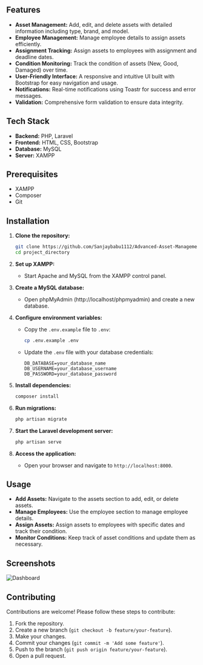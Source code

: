 ## Features

- **Asset Management:** Add, edit, and delete assets with detailed information including type, brand, and model.
- **Employee Management:** Manage employee details to assign assets efficiently.
- **Assignment Tracking:** Assign assets to employees with assignment and deadline dates.
- **Condition Monitoring:** Track the condition of assets (New, Good, Damaged) over time.
- **User-Friendly Interface:** A responsive and intuitive UI built with Bootstrap for easy navigation and usage.
- **Notifications:** Real-time notifications using Toastr for success and error messages.
- **Validation:** Comprehensive form validation to ensure data integrity.

## Tech Stack

- **Backend:** PHP, Laravel
- **Frontend:** HTML, CSS, Bootstrap
- **Database:** MySQL
- **Server:** XAMPP

## Prerequisites

- XAMPP
- Composer
- Git

## Installation

1. **Clone the repository:**
   ```bash
   git clone https://github.com/Sanjaybabu1112/Advanced-Asset-Management-System-using-PHP-Laravel-XAMPP-and-MySQL.git
   cd project_directory
   ```

2. **Set up XAMPP:**
   - Start Apache and MySQL from the XAMPP control panel.

3. **Create a MySQL database:**
   - Open phpMyAdmin (http://localhost/phpmyadmin) and create a new database.

4. **Configure environment variables:**
   - Copy the `.env.example` file to `.env`:
     ```bash
     cp .env.example .env
     ```
   - Update the `.env` file with your database credentials:
     ```plaintext
     DB_DATABASE=your_database_name
     DB_USERNAME=your_database_username
     DB_PASSWORD=your_database_password
     ```

5. **Install dependencies:**
   ```bash
   composer install
   ```

6. **Run migrations:**
   ```bash
   php artisan migrate
   ```

7. **Start the Laravel development server:**
   ```bash
   php artisan serve
   ```

8. **Access the application:**
   - Open your browser and navigate to `http://localhost:8000`.

## Usage

- **Add Assets:** Navigate to the assets section to add, edit, or delete assets.
- **Manage Employees:** Use the employee section to manage employee details.
- **Assign Assets:** Assign assets to employees with specific dates and track their condition.
- **Monitor Conditions:** Keep track of asset conditions and update them as necessary.

## Screenshots

![Dashboard](screenshots/dashboard.png)

## Contributing

Contributions are welcome! Please follow these steps to contribute:

1. Fork the repository.
2. Create a new branch (`git checkout -b feature/your-feature`).
3. Make your changes.
4. Commit your changes (`git commit -m 'Add some feature'`).
5. Push to the branch (`git push origin feature/your-feature`).
6. Open a pull request.
